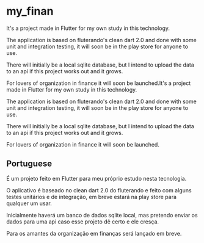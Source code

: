 # my_finan

It's a project made in Flutter for my own study in this technology.

The application is based on fluterando's clean dart 2.0 and done with some unit and integration testing, it will soon be in the play store for anyone to use.

There will initially be a local sqlite database, but I intend to upload the data to an api if this project works out and it grows.

For lovers of organization in finance it will soon be launched.It's a project made in Flutter for my own study in this technology.

The application is based on fluterando's clean dart 2.0 and done with some unit and integration testing, it will soon be in the play store for anyone to use.

There will initially be a local sqlite database, but I intend to upload the data to an api if this project works out and it grows.

For lovers of organization in finance it will soon be launched.

## Portuguese

É um projeto feito em Flutter para meu próprio estudo nesta tecnologia.

O aplicativo é baseado no clean dart 2.0 do fluterando e feito com alguns testes unitários e de integração, em breve estará na play store para qualquer um usar.

Inicialmente haverá um banco de dados sqlite local, mas pretendo enviar os dados para uma api caso esse projeto dê certo e ele cresça.

Para os amantes da organização em finanças será lançado em breve.

